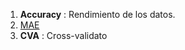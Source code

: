 1. **Accuracy** : Rendimiento de los datos.
2. [MAE](Machine%20Learning%20y%20Feature%20Selection.md#Training,%20Testing%20y%20Validation)
3. **CVA** : Cross-validato